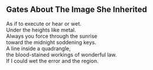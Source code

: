 Gates About The Image She Inherited
-----------------------------------
As if to execute or hear or wet.  
Under the heights like metal.  
Always you force through the sunrise  
toward the midnight soddening keys.  
A line inside a quadrangle,  
the blood-stained workings of wonderful law.  
If I could wet the error and the region.  

